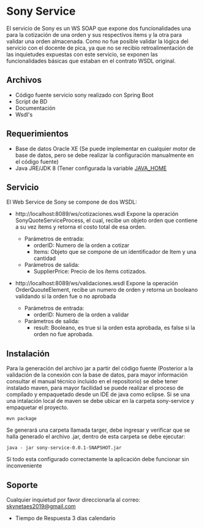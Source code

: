 # Sony Service

El servicio de Sony es un WS SOAP que expone dos funcionalidades una para la cotización de una orden y sus respectivos items y la otra para validar una orden almacenada. Como no fue posible validar la lógica del servicio con el docente de pica, ya que no se recibio retroalimentación de las inquietudes expuestas con este servicio, se exponen las funcionalidades básicas que estaban en el contrato WSDL original.

## Archivos
- Código fuente servicio sony realizado con Spring Boot
- Script de BD
- Documentación
- Wsdl's
##  Requerimientos
- Base de datos Oracle XE (Se puede implementar en cualquier motor de base de datos, pero se debe realizar la configuración manualmente en el código fuente)
- Java JRE/JDK 8 (Tener configurada la variable [JAVA_HOME](https://javatutorial.net/set-java-home-windows-10) 

## Servicio

  El Web Service de Sony se compone de dos WSDL:

- http://localhost:8089/ws/cotizaciones.wsdl
Expone la operación SonyQuoteServiceProcess, el cual, recibe un objeto orden que contiene a su vez ítems y retorna el costo total de esa orden. 
  -  Parámetros de entrada:
     -  orderID: Numero de la orden a cotizar
     -  Items: Objeto que se compone de un identificador de Item y una cantidad
    -  Parámetros de salida: 
       -  SupplierPrice: Precio de los ítems cotizados.


- http://localhost:8089/ws/validaciones.wsdl
Expone la operación  OrderQuouteElement, recibe un numero de orden y retorna un booleano validando si la orden fue o no aprobada
  - Parámetros de entrada:
    - orderID: Numero de la orden a validar
  - Parámetros de salida: 
    - result: Booleano, es true si la orden esta aprobada, es false si la orden no fue aprobada.


## Instalación
Para la generación del archivo jar a partir del código fuente (Posterior a la validación de la conexión con la base de datos, para mayor información consultar el manual técnico incluido en el repositorio) se debe tener instalado maven, para mayor facilidad se puede realizar el proceso de compilado y empaquetado desde un IDE de java como eclipse.
Si se una una intalación local de maven se debe ubicar en la carpeta sony-service y empaquetar el proyecto.

    mvn package
Se generará una carpeta llamada targer, debe ingresar y verificar que se halla generado el archivo .jar, dentro de esta carpeta se debe ejecutar:

    java - jar sony-service-0.0.1-SNAPSHOT.jar

Si todo esta configurado correctamente la aplicación debe funcionar sin inconveniente

## Soporte

Cualquier inquietud por favor direccionarla al correo: skynetaes2019@gmail.com
- Tiempo de Respuesta 3 días calendario  
